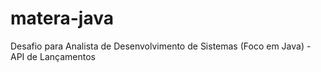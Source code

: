 # matera-java
Desafio para Analista de Desenvolvimento de Sistemas (Foco em Java) - API de Lançamentos‬

